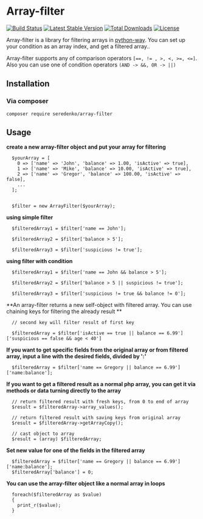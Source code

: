 # Array-filter

<p align="center">

[![Build Status](https://travis-ci.org/seredenko/array-filter.svg?branch=master)](https://travis-ci.org/seredenko/array-filter)
[![Latest Stable Version](https://poser.pugx.org/seredenko/array-filter/v/stable)](https://packagist.org/packages/seredenko/array-filter)
[![Total Downloads](https://poser.pugx.org/seredenko/array-filter/downloads)](https://packagist.org/packages/seredenko/array-filter)
[![License](https://poser.pugx.org/seredenko/array-filter/license)](https://packagist.org/packages/seredenko/array-filter)
</p>

Array-filter is a library for filtering arrays in [python-way](https://www.python.org/dev/peps/pep-0020/). You can set up your condition as an array index, and get a filtered array..


Array-filter supports any of comparison operators `[==, != , >, <, >=, <=]`.
Also you can use one of condition operators `(AND -> &&, OR -> ||)`

## Installation

### Via composer
`composer require seredenko/array-filter`

## Usage

**create a new array-filter object and put your array for filtering**
```
  $yourArray = [
    0 => ['name' => 'John', 'balance' => 1.00, 'isActive' => true],
    1 => ['name' => 'Mike', 'balance' => 10.00, 'isActive' => true],
    2 => ['name' => 'Gregor', 'balance' => 100.00, 'isActive' => false],
    ...
  ];


  $filter = new ArrayFilter($yourArray);
```

**using simple filter**
```
  $filteredArray1 = $filter['name == John'];

  $filteredArray2 = $filter['balance > 5'];

  $filteredArray3 = $filter['suspicious != true'];
```

**using filter with condition**
```
  $filteredArray1 = $filter['name == John && balance > 5'];

  $filteredArray2 = $filter['balance > 5 || suspicious != true'];

  $filteredArray3 = $filter['suspicious != true && balance != 0'];
```

**An array-filter returns a new self-object with filtered array. You can use chaining keys for filtering the already result **

```
  // second key will filter result of first key

  $filteredArray = $filter['isActive == true || balance == 6.99']['suspicious == false && age < 40']
```

**If you want to get specific fields from the original array or from filtered array, input a line with the desired fields, divided by ':'**

```
  $filteredArray = $filter['name == Gregory || balance == 6.99']['name:balance'];
```

**If you want to get a filtered result as a normal php array, you can get it via methods or data turning directly to the array**

```
  // return filtered result with fresh keys, from 0 to end of array
  $result = $filteredArray->array_values();
  
  // return filtered result with saving keys from original array
  $result = $filteredArray->getArrayCopy();
  
  // cast object to array
  $result = (array) $filteredArray;
```

**Set new value for one of the fields in the filtered array**
```
  $filteredArray = $filter['name == Gregory || balance == 6.99']['name:balance'];
  $filteredArray['balance'] = 0;
```

**You can use the array-filter object like a normal array in loops**

```
  foreach($filteredArray as $value)
  {
    print_r($value);
  }
``` 